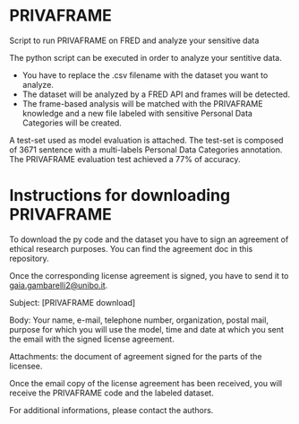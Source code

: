 # PRIVAFRAME
Script to run PRIVAFRAME on FRED and analyze your sensitive data

The python script can be executed in order to analyze your sentitive data.

- You have to replace the .csv filename with the dataset you want to analyze.
- The dataset will be analyzed by a FRED API and frames will be detected.
- The frame-based analysis will be matched with the PRIVAFRAME knowledge and a new file labeled with sensitive Personal Data Categories will be created.

A test-set used as model evaluation is attached. The test-set is composed of 3671 sentence with a multi-labels Personal Data Categories annotation. The PRIVAFRAME evaluation test achieved a 77% of accuracy.

# Instructions for downloading PRIVAFRAME

To download the py code and the dataset you have to sign an agreement of ethical research purposes. You can find the agreement doc in this repository.

Once the corresponding license agreement is signed, you have to send it to gaia.gambarelli2@unibo.it.

Subject: [PRIVAFRAME download]

Body: Your name, e-mail, telephone number, organization, postal mail, purpose for which you will use the model, time and date at which you sent the email with the signed license agreement.

Attachments: the document of agreement signed for the parts of the licensee.

Once the email copy of the license agreement has been received, you will receive the PRIVAFRAME code and the labeled dataset.

For additional informations, please contact the authors.

